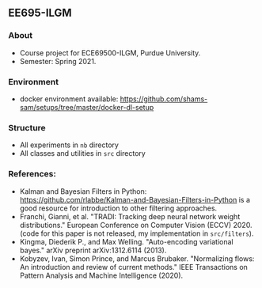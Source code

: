 ## EE695-ILGM

### About
- Course project for ECE69500-ILGM, Purdue University.
- Semester: Spring 2021.

### Environment
- docker environment available: https://github.com/shams-sam/setups/tree/master/docker-dl-setup

### Structure
- All experiments in `nb` directory
- All classes and utilities in `src` directory

### References:
- Kalman and Bayesian Filters in Python: https://github.com/rlabbe/Kalman-and-Bayesian-Filters-in-Python is a good resource for introduction to other filtering approaches.
- Franchi, Gianni, et al. "TRADI: Tracking deep neural network weight distributions." European Conference on Computer Vision (ECCV) 2020. (code for this paper is not released, my implementation in `src/filters`).
- Kingma, Diederik P., and Max Welling. "Auto-encoding variational bayes." arXiv preprint arXiv:1312.6114 (2013).
- Kobyzev, Ivan, Simon Prince, and Marcus Brubaker. "Normalizing flows: An introduction and review of current methods." IEEE Transactions on Pattern Analysis and Machine Intelligence (2020).
